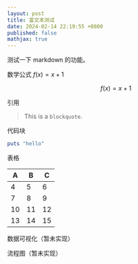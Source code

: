 ```yaml
---
layout: post
title: 富文本测试
date: 2024-02-14 22:19:55 +0800
published: false
mathjax: true
---
```


测试一下 markdown 的功能。


数学公式 $f(x)=x+1$

$$f(x)=x+1$$

引用

> This is a `blockquote`.

代码块

```ruby
puts "hello"
```

表格

| A | B | C |
| --- | --- | --- |
| 4 | 5 | 6 |
| 7 | 8 | 9 |
| 10 | 11 | 12 |
| 13 | 14 | 15 |


数据可视化（暂未实现）



流程图（暂未实现）

```mermaid

```

